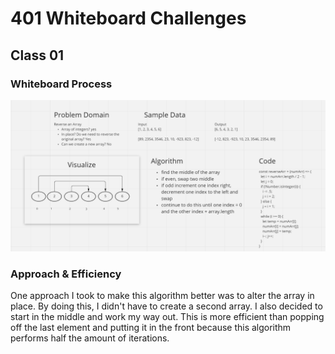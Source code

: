 # 401 Whiteboard Challenges

## Class 01

### Whiteboard Process
<img src='./img/01reverseArray.png' width='600px' height='auto'>

### Approach & Efficiency
One approach I took to make this algorithm better was to alter the array in place. By doing this, I didn't have to create a second array. I also decided to start in the middle and work my way out. This is more efficient than popping off the last element and putting it in the front because this algorithm performs half the amount of iterations.